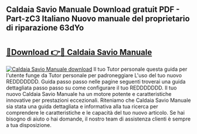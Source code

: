 ## Caldaia Savio Manuale Download gratuit PDF - Part-zC3 Italiano Nuovo manuale del proprietario di riparazione 63dYo

# <h2><a href="http://dfcgi2.blite.top/?on=Caldaia+Savio+Manuale">🔗Download 👉🔴 Caldaia Savio Manuale</a></h2>

[![Caldaia Savio Manuale download](https://i.imgur.com/lujVjoI.png)](http://dfcgi2.blite.top/?on=Caldaia+Savio+Manuale)
Il tuo Tutor personale questa guida per l'utente funge da Tutor personale per padroneggiare L'uso del tuo nuovo REDDDDDDD. Guida passo passo nelle pagine seguenti troverai una guida dettagliata passo passo su come configurare il tuo REDDDDDDD. Il tuo nuovo Caldaia Savio Manuale ha un motore potente e caratteristiche innovative per prestazioni eccezionali. Riteniamo che Caldaia Savio Manuale sia stata una guida dettagliata e informativa alla tua ricerca per comprendere le caratteristiche e le capacità del tuo nuovo articolo. Se hai bisogno di aiuto o hai domande, il nostro team di assistenza clienti è sempre a tua disposizione.

